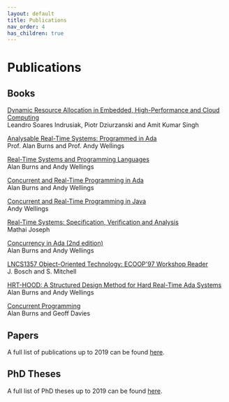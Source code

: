```yaml
---
layout: default
title: Publications
nav_order: 4
has_children: true
---
```


# Publications
## Books
[Dynamic Resource Allocation in Embedded, High-Performance and Cloud Computing](http://www.riverpublishers.com/research_details.php?book_id=413)  
Leandro Soares Indrusiak, Piotr Dziurzanski and Amit Kumar Singh

[Analysable Real-Time Systems: Programmed in Ada](https://www.amazon.co.uk/Analysable-Real-Time-Systems-Programmed-Ada/dp/1530265509/)  
Prof. Alan Burns and Prof. Andy Wellings

[Real-Time Systems and Programming Languages](https://www.cs.york.ac.uk/rts/publications/Burns2009.html)  
Alan Burns and Andy Wellings

[Concurrent and Real-Time Programming in Ada](https://www.cs.york.ac.uk/rts/publications/Burns2007.html)  
Alan Burns and Andy Wellings

[Concurrent and Real-Time Programming in Java](https://www.cs.york.ac.uk/rts/publications/Wellings2004.html)  
Andy Wellings

[Real-Time Systems: Specification, Verification and Analysis](https://www.cs.york.ac.uk/rts/publications/Noauthor2001.html)  
Mathai Joseph

[Concurrency in Ada (2nd edition)](https://www.cs.york.ac.uk/rts/publications/Burns1997.html)  
Alan Burns and Andy Wellings

[LNCS1357 Object-Oriented Technology: ECOOP'97 Workshop Reader](https://www.cs.york.ac.uk/rts/publications/Noauthor1997.html)  
J. Bosch and S. Mitchell

[HRT-HOOD: A Structured Design Method for Hard Real-Time Ada Systems](https://www.cs.york.ac.uk/rts/publications/Burns1995.html)  
Alan Burns and Andy Wellings

[Concurrent Programming](https://www.cs.york.ac.uk/rts/publications/Burns1993.html)  
Alan Burns and Geoff Davies


## Papers
A full list of publications up to 2019 can be found [here](https://www.cs.york.ac.uk/rts/publications/index.html).

## PhD Theses
A full list of PhD theses up to 2019 can be found [here](https://www.cs.york.ac.uk/rts/publications/recent_phds.html).
